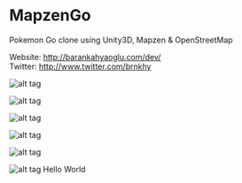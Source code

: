 # MapzenGo 
Pokemon Go clone using Unity3D, Mapzen & OpenStreetMap

Website: http://barankahyaoglu.com/dev/    
Twitter: http://www.twitter.com/brnkhy

![alt tag](http://i.imgur.com/KoN8OoR.png)

![alt tag](http://i1.wp.com/barankahyaoglu.com/dev/wp-content/uploads/2016/08/Unity_2016-08-24_23-02-25.png)

![alt tag](http://i.imgur.com/fqAe6bR.png)

![alt tag](http://i.imgur.com/CrifFtC.png)

![alt tag](http://i.imgur.com/qowDCGr.png)

![alt tag](http://i.imgur.com/3KnZyaR.png)
Hello World
